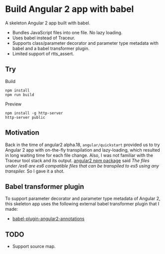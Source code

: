 # Build Angular 2 app with babel

A skeleton Angular 2 app built with babel.

- Bundles JavaScript files into one file. No lazy loading.
- Uses babel instead of Traceur.
- Supports class/parameter decorator and parameter type metadata with babel and a babel transformer plugin.
- Limited support of rtts_assert.

## Try

Build

```
npm install
npm run build
```

Preview

```
npm install -g http-server
http-server public
```

## Motivation

Back in the time of angular2 alpha.18, `angular/quickstart` provided us to try Angular 2 app with on-the-fly transpilation and lazy-loading, which resulted in long waiting time for each file change. Also, I was not familiar with the Traceur tool stack and its output. [angular2 npm package](https://www.npmjs.com/package/angular2) said *The files under /es6 are es6 compatible files that can be transpiled to es5 using any transpiler.* So I gave it a shot.

## Babel transformer plugin

To support parameter decorator and parameter type metadata of Angular 2, this skeleton app uses the following external babel transformer plugin that I made:

- [babel-plugin-angular2-annotations](https://github.com/shuhei/babel-plugin-angular2-annotations)

## TODO

- Support source map.
